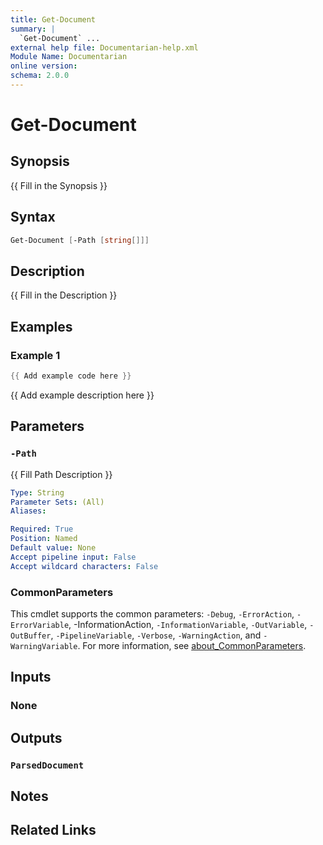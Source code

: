 ```yaml
---
title: Get-Document
summary: |
  `Get-Document` ...
external help file: Documentarian-help.xml
Module Name: Documentarian
online version:
schema: 2.0.0
---
```


# Get-Document

## Synopsis

{{ Fill in the Synopsis }}

## Syntax

```powershell
Get-Document [-Path [string[]]]
```

## Description

{{ Fill in the Description }}

## Examples

### Example 1

```powershell
{{ Add example code here }}
```

{{ Add example description here }}

## Parameters

### `-Path`

{{ Fill Path Description }}

```yaml
Type: String
Parameter Sets: (All)
Aliases:

Required: True
Position: Named
Default value: None
Accept pipeline input: False
Accept wildcard characters: False
```

### CommonParameters

This cmdlet supports the common parameters: `-Debug`, `-ErrorAction`, `-ErrorVariable`,
-InformationAction, `-InformationVariable`, `-OutVariable`, `-OutBuffer`, `-PipelineVariable`,
`-Verbose`, `-WarningAction`, and `-WarningVariable`. For more information, see
[about_CommonParameters](http://go.microsoft.com/fwlink/?LinkID=113216).

## Inputs

### None

## Outputs

### `ParsedDocument`

## Notes

## Related Links
